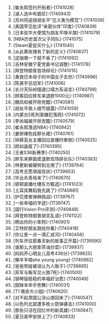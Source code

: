 
1. [崔永熙签约开拓者]-[1741028]
1. [湖人选中布朗尼]-[1740943]
1. [苏州将追授胡友平“见义勇为模范”]-[1741039]
1. [美国罕见批评“亲密伙伴”印度]-[1740839]
1. [日本驻华大使馆为胡友平降半旗]-[1741079]
1. [NBA历史首次父子同队]-[1741075]
1. [Steam夏促买什么]-[1741040]
1. [从此黄玫瑰有了新的定义]-[1740637]
1. [这咖喱一下就不香了]-[1741092]
1. [吉林安徽宁夏党委书记调整]-[1741178]
1. [拜登特朗普首场辩论]-[1741015]
1. [勇救日本母子的中国女子去世]-[1740996]
1. [陈昊宇总冠军]-[1741006]
1. [长沙天际岭隧道口塌方系谣言]-[1740799]
1. [顾客回应胖东来退款1000元]-[1740987]
1. [魏凤和被开除党籍]-[1740581]
1. [胡友平救人细节披露]-[1741059]
1. [内蒙古5死刑案嫌犯落网]-[1741072]
1. [李尚福被开除党籍]-[1740579]
1. [崔永熙落选NBA]-[1740942]
1. [姜妍裸色挂脖长裙]-[1740761]
1. [钟薛高女主播回应直播时晕倒]-[1740525]
1. [颜如晶瘦了]-[1740395]
1. [王者S36新赛季]-[1740250]
1. [胖东来擀面皮退款现场排长队]-[1740363]
1. [林更新被硬转到北境了]-[1739764]
1. [高考志愿填报现状]-[1739853]
1. [毕业杀青局来了]-[1740670]
1. [顿顿直播吐槽东方甄选]-[1741023]
1. [土耳其舞蹈我先跳了]-[1740681]
1. [护花使者弹麻挑战]-[1739767]
1. [一些幸福的字迹]-[1739747]
1. [国行Vision Pro评测]-[1740848]
1. [拜登称特朗普胡言乱语]-[1741122]
1. [晒出你的小笨狗]-[1740901]
1. [艾特好朋友跳给你看]-[1740418]
1. [你让爱一点一滴汇成河]-[1740456]
1. [列车开往那春天新的故事正开篇]-[1739590]
1. [谁那么大胆拿茶油炒菜]-[1739937]
1. [妈妈开心晒女儿高考438分]-[1739825]
1. [懒羊羊唱she young young]-[1740862]
1. [爸爸带娃被误认为人贩子]-[1739695]
1. [菲军与叛军交火致7死]-[1740500]
1. [钢琴版稳稳的幸福好治愈]-[1740049]
1. [甜妹本命手势舞]-[1740031]
1. [T1 晚安大小姐]-[1740620]
1. [对不起肃国公涂山璟回来了]-[1740547]
1. [以色列北部遭多枚火箭弹袭击]-[1741000]
1. [那些只活在回忆中的新英雄]-[1740847]
1. [夏日美甲安排上了]-[1740833]